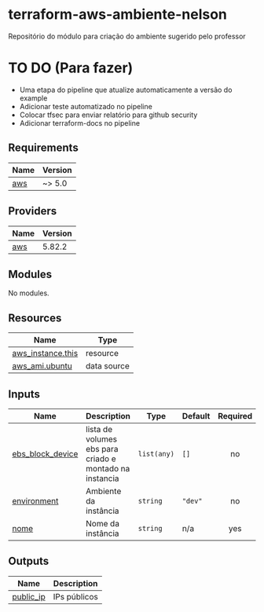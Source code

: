 # terraform-aws-ambiente-nelson
Repositório do módulo para criação do ambiente sugerido pelo professor

#  TO DO (Para fazer)

- Uma etapa do pipeline que atualize automaticamente a versão do example
- Adicionar teste automatizado no pipeline
- Colocar tfsec para enviar relatório para github security
- Adicionar terraform-docs no pipeline

<!-- BEGIN_TF_DOCS -->
## Requirements

| Name | Version |
|------|---------|
| <a name="requirement_aws"></a> [aws](#requirement\_aws) | ~> 5.0 |

## Providers

| Name | Version |
|------|---------|
| <a name="provider_aws"></a> [aws](#provider\_aws) | 5.82.2 |

## Modules

No modules.

## Resources

| Name | Type |
|------|------|
| [aws_instance.this](https://registry.terraform.io/providers/hashicorp/aws/latest/docs/resources/instance) | resource |
| [aws_ami.ubuntu](https://registry.terraform.io/providers/hashicorp/aws/latest/docs/data-sources/ami) | data source |

## Inputs

| Name | Description | Type | Default | Required |
|------|-------------|------|---------|:--------:|
| <a name="input_ebs_block_device"></a> [ebs\_block\_device](#input\_ebs\_block\_device) | lista de volumes ebs para criado e montado na instancia | `list(any)` | `[]` | no |
| <a name="input_environment"></a> [environment](#input\_environment) | Ambiente da instância | `string` | `"dev"` | no |
| <a name="input_nome"></a> [nome](#input\_nome) | Nome da instância | `string` | n/a | yes |

## Outputs

| Name | Description |
|------|-------------|
| <a name="output_public_ip"></a> [public\_ip](#output\_public\_ip) | IPs públicos |
<!-- END_TF_DOCS -->